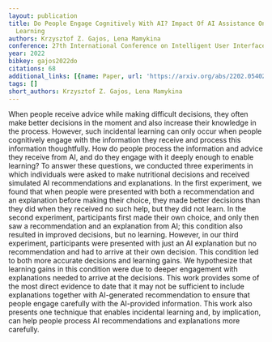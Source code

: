 ```yaml
---
layout: publication
title: Do People Engage Cognitively With AI? Impact Of AI Assistance On Incidental
  Learning
authors: Krzysztof Z. Gajos, Lena Mamykina
conference: 27th International Conference on Intelligent User Interfaces
year: 2022
bibkey: gajos2022do
citations: 68
additional_links: [{name: Paper, url: 'https://arxiv.org/abs/2202.05402'}]
tags: []
short_authors: Krzysztof Z. Gajos, Lena Mamykina
---
```

When people receive advice while making difficult decisions, they often make
better decisions in the moment and also increase their knowledge in the
process. However, such incidental learning can only occur when people
cognitively engage with the information they receive and process this
information thoughtfully. How do people process the information and advice they
receive from AI, and do they engage with it deeply enough to enable learning?
To answer these questions, we conducted three experiments in which individuals
were asked to make nutritional decisions and received simulated AI
recommendations and explanations. In the first experiment, we found that when
people were presented with both a recommendation and an explanation before
making their choice, they made better decisions than they did when they
received no such help, but they did not learn. In the second experiment,
participants first made their own choice, and only then saw a recommendation
and an explanation from AI; this condition also resulted in improved decisions,
but no learning. However, in our third experiment, participants were presented
with just an AI explanation but no recommendation and had to arrive at their
own decision. This condition led to both more accurate decisions and learning
gains. We hypothesize that learning gains in this condition were due to deeper
engagement with explanations needed to arrive at the decisions. This work
provides some of the most direct evidence to date that it may not be sufficient
to include explanations together with AI-generated recommendation to ensure
that people engage carefully with the AI-provided information. This work also
presents one technique that enables incidental learning and, by implication,
can help people process AI recommendations and explanations more carefully.
